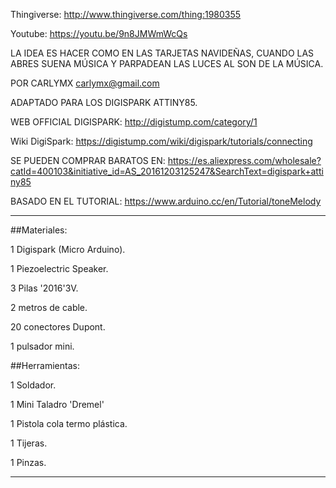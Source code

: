 Thingiverse: http://www.thingiverse.com/thing:1980355

Youtube: https://youtu.be/9n8JMWmWcQs


LA IDEA ES HACER COMO EN LAS TARJETAS NAVIDEÑAS, CUANDO LAS ABRES SUENA MÚSICA Y PARPADEAN LAS LUCES AL SON DE LA MÚSICA.

POR CARLYMX carlymx@gmail.com

ADAPTADO PARA LOS DIGISPARK ATTINY85. 

WEB OFFICIAL DIGISPARK: http://digistump.com/category/1 

Wiki DigiSpark: https://digistump.com/wiki/digispark/tutorials/connecting 

SE PUEDEN COMPRAR BARATOS EN: https://es.aliexpress.com/wholesale?catId=400103&initiative_id=AS_20161203125247&SearchText=digispark+attiny85

BASADO EN EL TUTORIAL: https://www.arduino.cc/en/Tutorial/toneMelody

-------------------------------

##Materiales:

1 Digispark (Micro Arduino).

1 Piezoelectric Speaker.

3 Pilas '2016'3V.

2 metros de cable.

20 conectores Dupont.

1 pulsador mini.

##Herramientas:

1 Soldador.

1 Mini Taladro 'Dremel'

1 Pistola cola termo plástica.

1 Tijeras.

1 Pinzas.

-------------------------------

